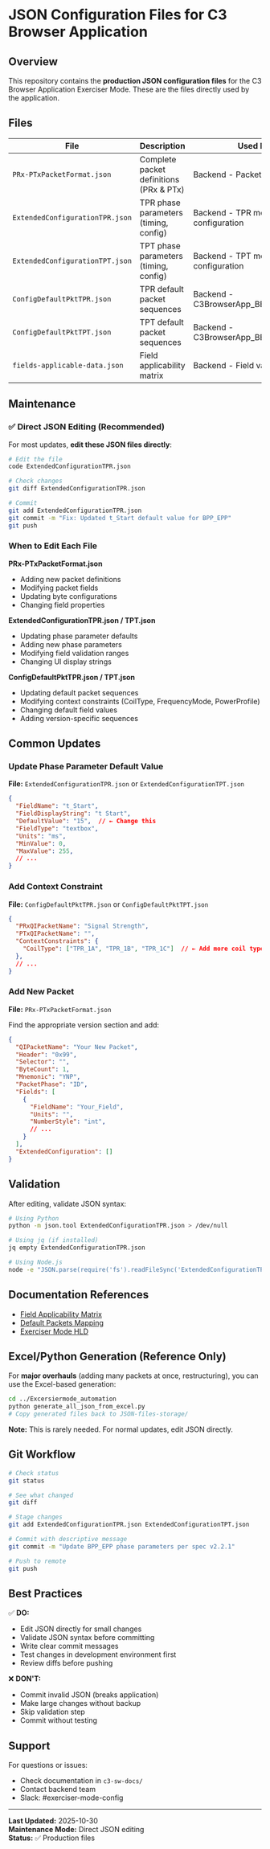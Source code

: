 # JSON Configuration Files for C3 Browser Application

## Overview

This repository contains the **production JSON configuration files** for the C3 Browser Application Exerciser Mode. These are the files directly used by the application.

## Files

| File | Description | Used By |
|------|-------------|---------|
| `PRx-PTxPacketFormat.json` | Complete packet definitions (PRx & PTx) | Backend - Packet definitions |
| `ExtendedConfigurationTPR.json` | TPR phase parameters (timing, config) | Backend - TPR mode configuration |
| `ExtendedConfigurationTPT.json` | TPT phase parameters (timing, config) | Backend - TPT mode configuration |
| `ConfigDefaultPktTPR.json` | TPR default packet sequences | Backend - C3BrowserApp_BE/Json_Helper |
| `ConfigDefaultPktTPT.json` | TPT default packet sequences | Backend - C3BrowserApp_BE/Json_Helper |
| `fields-applicable-data.json` | Field applicability matrix | Backend - Field validation |

## Maintenance

### ✅ Direct JSON Editing (Recommended)

For most updates, **edit these JSON files directly**:

```bash
# Edit the file
code ExtendedConfigurationTPR.json

# Check changes
git diff ExtendedConfigurationTPR.json

# Commit
git add ExtendedConfigurationTPR.json
git commit -m "Fix: Updated t_Start default value for BPP_EPP"
git push
```

### When to Edit Each File

**PRx-PTxPacketFormat.json**
- Adding new packet definitions
- Modifying packet fields
- Updating byte configurations
- Changing field properties

**ExtendedConfigurationTPR.json / TPT.json**
- Updating phase parameter defaults
- Adding new phase parameters
- Modifying field validation ranges
- Changing UI display strings

**ConfigDefaultPktTPR.json / TPT.json**
- Updating default packet sequences
- Modifying context constraints (CoilType, FrequencyMode, PowerProfile)
- Changing default field values
- Adding version-specific sequences

## Common Updates

### Update Phase Parameter Default Value

**File:** `ExtendedConfigurationTPR.json` or `ExtendedConfigurationTPT.json`

```json
{
  "FieldName": "t_Start",
  "FieldDisplayString": "t Start",
  "DefaultValue": "15",  // ← Change this
  "FieldType": "textbox",
  "Units": "ms",
  "MinValue": 0,
  "MaxValue": 255,
  // ...
}
```

### Add Context Constraint

**File:** `ConfigDefaultPktTPR.json` or `ConfigDefaultPktTPT.json`

```json
{
  "PRxQIPacketName": "Signal Strength",
  "PTxQIPacketName": "",
  "ContextConstraints": {
    "CoilType": ["TPR_1A", "TPR_1B", "TPR_1C"]  // ← Add more coil types
  },
  // ...
}
```

### Add New Packet

**File:** `PRx-PTxPacketFormat.json`

Find the appropriate version section and add:

```json
{
  "QIPacketName": "Your New Packet",
  "Header": "0x99",
  "Selector": "",
  "ByteCount": 1,
  "Mnemonic": "YNP",
  "PacketPhase": "ID",
  "Fields": [
    {
      "FieldName": "Your_Field",
      "Units": "",
      "NumberStyle": "int",
      // ...
    }
  ],
  "ExtendedConfiguration": []
}
```

## Validation

After editing, validate JSON syntax:

```bash
# Using Python
python -m json.tool ExtendedConfigurationTPR.json > /dev/null

# Using jq (if installed)
jq empty ExtendedConfigurationTPR.json

# Using Node.js
node -e "JSON.parse(require('fs').readFileSync('ExtendedConfigurationTPR.json'))"
```

## Documentation References

- [Field Applicability Matrix](../c3-sw-docs/C3-SW-Docs/Features/Exerciser%20Mode/Rev4/ServerClientTransctionClassModel/ClientFieldUpdateDocumentation.md)
- [Default Packets Mapping](../c3-sw-docs/C3-SW-Docs/Features/Exerciser%20Mode/DefaultPackets_Mapping.md)
- [Exerciser Mode HLD](../c3-sw-docs/C3-SW-Docs/Features/Exerciser%20Mode/ExerciserModeHLD.md)

## Excel/Python Generation (Reference Only)

For **major overhauls** (adding many packets at once, restructuring), you can use the Excel-based generation:

```bash
cd ../Excersiermode_automation
python generate_all_json_from_excel.py
# Copy generated files back to JSON-files-storage/
```

**Note:** This is rarely needed. For normal updates, edit JSON directly.

## Git Workflow

```bash
# Check status
git status

# See what changed
git diff

# Stage changes
git add ExtendedConfigurationTPR.json ExtendedConfigurationTPT.json

# Commit with descriptive message
git commit -m "Update BPP_EPP phase parameters per spec v2.2.1"

# Push to remote
git push
```

## Best Practices

✅ **DO:**
- Edit JSON directly for small changes
- Validate JSON syntax before committing
- Write clear commit messages
- Test changes in development environment first
- Review diffs before pushing

❌ **DON'T:**
- Commit invalid JSON (breaks application)
- Make large changes without backup
- Skip validation step
- Commit without testing

## Support

For questions or issues:
- Check documentation in `c3-sw-docs/`
- Contact backend team
- Slack: #exerciser-mode-config

---

**Last Updated:** 2025-10-30  
**Maintenance Mode:** Direct JSON editing  
**Status:** ✅ Production files

